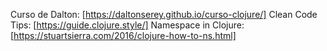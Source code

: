 Curso de Dalton: [https://daltonserey.github.io/curso-clojure/]
Clean Code Tips: [https://guide.clojure.style/]
Namespace in Clojure: [https://stuartsierra.com/2016/clojure-how-to-ns.html]
